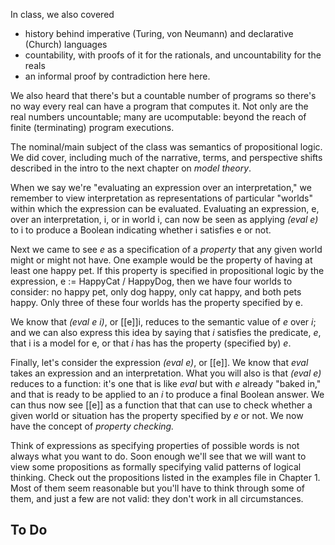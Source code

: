 
In class, we also covered
-  history behind imperative (Turing, von Neumann) and declarative (Church) languages
-  countability, with proofs  of it for the rationals, and uncountability for the reals
-  an informal proof by contradiction here here.

We also heard that there's but a countable number of programs
so there's no way every real can have a program that computes it.
Not only are the real numbers uncountable; many are ucomputable:
beyond the reach of finite (terminating) program executions.

The nominal/main subject of the class was semantics of propositional
logic. We did cover, including much of the narrative, terms, and
perspective shifts described in the intro to the next chapter on
*model theory*.

When we say we're "evaluating an expression over an interpretation,"
we remember to view interpretation as representations of particular
"worlds" within which the expression can be evaluated. Evaluating an
expression, e, over an interpretation, i, or in world i, can now be
seen as applying *(eval e)* to i to produce a Boolean indicating
whether i satisfies e or not. 

Next we came to see *e* as a specification of a *property* that any
given world might or might not have. One example would be the property
of having at least one happy pet. If this property is specified in
propositional logic by the expression,  e := HappyCat \/ HappyDog,
then we have four worlds to consider: no happy pet, only dog happy,
only cat happy, and both pets happy. Only three of these four worlds
has the property specified by e.

We know that *(eval e i)*, or [[e]]i, reduces to the semantic value
of *e* over *i*; and we can also express this idea by saying that *i*
satisfies the predicate, *e*, that i is a model for e, or that *i* has
has the property (specified by) *e*.

Finally, let's consider the expression *(eval e)*, or [[e]]. We
know that *eval* takes an expression and an interpretation. What
you will also is that *(eval e)* reduces to a function: it's one
that is like *eval* but with *e* already "baked in," and that is 
ready to be applied to an *i* to produce a final Boolean answer. 
We can thus now see [[e]] as a function that that can use to check
whether a given world or situation has the property specified by
*e* or not. We now have the concept of *property checking.*

Think of expressions as specifying properties of possible words
is not always what you want to do. Soon enough we'll see that we
will want to view some propositions as formally specifying valid
patterns of logical thinking. Check out the propositions listed in
the examples file in Chapter 1. Most of them seem reasonable but
you'll have to think through some of them, and just a few are not
valid: they don't work in all circumstances.

## To Do
